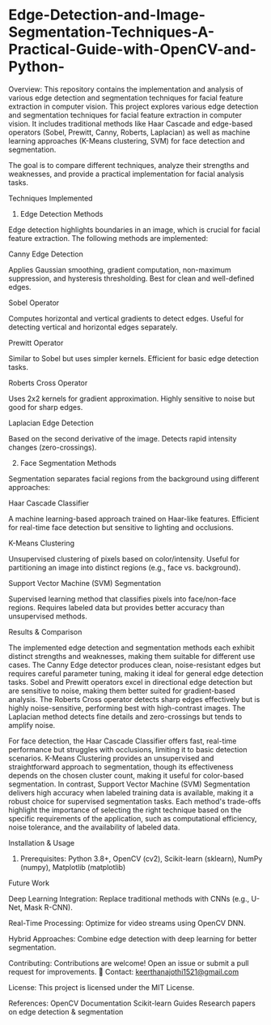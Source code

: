 # Edge-Detection-and-Image-Segmentation-Techniques-A-Practical-Guide-with-OpenCV-and-Python-
Overview: This repository contains the implementation and analysis of various edge detection and segmentation techniques for facial feature extraction in computer vision. This project explores various edge detection and segmentation techniques for facial feature extraction in computer vision. It includes traditional methods like Haar Cascade and edge-based operators (Sobel, Prewitt, Canny, Roberts, Laplacian) as well as machine learning approaches (K-Means clustering, SVM) for face detection and segmentation.

The goal is to compare different techniques, analyze their strengths and weaknesses, and provide a practical implementation for facial analysis tasks.

Techniques Implemented

1. Edge Detection Methods
   
Edge detection highlights boundaries in an image, which is crucial for facial feature extraction. The following methods are implemented:

Canny Edge Detection

Applies Gaussian smoothing, gradient computation, non-maximum suppression, and hysteresis thresholding.
Best for clean and well-defined edges.

Sobel Operator

Computes horizontal and vertical gradients to detect edges.
Useful for detecting vertical and horizontal edges separately.

Prewitt Operator

Similar to Sobel but uses simpler kernels.
Efficient for basic edge detection tasks.

Roberts Cross Operator

Uses 2x2 kernels for gradient approximation.
Highly sensitive to noise but good for sharp edges.

Laplacian Edge Detection

Based on the second derivative of the image.
Detects rapid intensity changes (zero-crossings).

2. Face Segmentation Methods

Segmentation separates facial regions from the background using different approaches:

Haar Cascade Classifier

A machine learning-based approach trained on Haar-like features.
Efficient for real-time face detection but sensitive to lighting and occlusions.

K-Means Clustering

Unsupervised clustering of pixels based on color/intensity.
Useful for partitioning an image into distinct regions (e.g., face vs. background).

Support Vector Machine (SVM) Segmentation

Supervised learning method that classifies pixels into face/non-face regions.
Requires labeled data but provides better accuracy than unsupervised methods.

Results & Comparison

The implemented edge detection and segmentation methods each exhibit distinct strengths and weaknesses, making them suitable for different use cases. The Canny Edge detector produces clean, noise-resistant edges but requires careful parameter tuning, making it ideal for general edge detection tasks. Sobel and Prewitt operators excel in directional edge detection but are sensitive to noise, making them better suited for gradient-based analysis. The Roberts Cross operator detects sharp edges effectively but is highly noise-sensitive, performing best with high-contrast images. The Laplacian method detects fine details and zero-crossings but tends to amplify noise.

For face detection, the Haar Cascade Classifier offers fast, real-time performance but struggles with occlusions, limiting it to basic detection scenarios. K-Means Clustering provides an unsupervised and straightforward approach to segmentation, though its effectiveness depends on the chosen cluster count, making it useful for color-based segmentation. In contrast, Support Vector Machine (SVM) Segmentation delivers high accuracy when labeled training data is available, making it a robust choice for supervised segmentation tasks. Each method's trade-offs highlight the importance of selecting the right technique based on the specific requirements of the application, such as computational efficiency, noise tolerance, and the availability of labeled data.

Installation & Usage

1. Prerequisites:
   Python 3.8+, OpenCV (cv2), Scikit-learn (sklearn), NumPy (numpy), Matplotlib (matplotlib)

Future Work

Deep Learning Integration: Replace traditional methods with CNNs (e.g., U-Net, Mask R-CNN).

Real-Time Processing: Optimize for video streams using OpenCV DNN.

Hybrid Approaches: Combine edge detection with deep learning for better segmentation.

Contributing:
Contributions are welcome! Open an issue or submit a pull request for improvements.
📧 Contact: keerthanajothi1521@gmail.com

License:
This project is licensed under the MIT License.

References:
OpenCV Documentation
Scikit-learn Guides
Research papers on edge detection & segmentation



